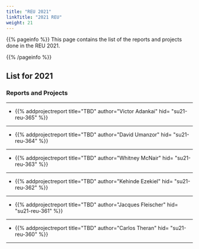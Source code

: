 ```yaml
---
title: "REU 2021"
linkTitle: "2021 REU"
weight: 21
---
```


{{% pageinfo %}}
This page contains the list of the reports and projects done in the
REU 2021.

{{% /pageinfo %}}

## List for 2021


### Reports and Projects

---

* {{% addprojectreport
  title="TBD"
  author="Victor Adankai"
  hid= "su21-reu-365"
  %}}

---

* {{% addprojectreport
  title="TBD"
  author="David Umanzor"
  hid= "su21-reu-364"
  %}}

---

* {{% addprojectreport
  title="TBD"
  author="Whitney McNair"
  hid= "su21-reu-363"
  %}}

---

* {{% addprojectreport
  title="TBD"
  author="Kehinde Ezekiel"
  hid= "su21-reu-362"
  %}}

---

* {{% addprojectreport
  title="TBD"
  author="Jacques Fleischer"
  hid= "su21-reu-361"
  %}}

---

* {{% addprojectreport
  title="TBD"
  author="Carlos Theran"
  hid= "su21-reu-360"
  %}}

---
